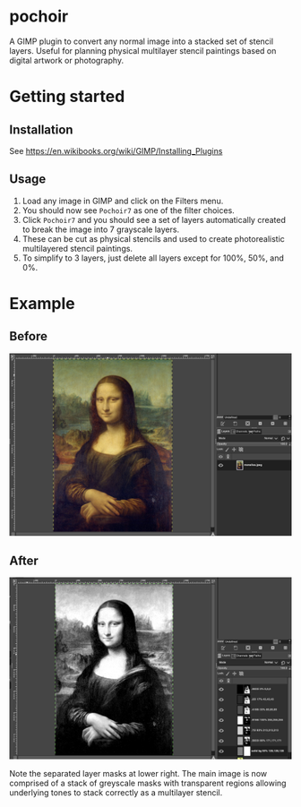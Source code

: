 # pochoir

A GIMP plugin to convert any normal image into a stacked set of stencil layers. Useful for planning physical multilayer stencil paintings based on digital artwork or photography.


# Getting started

## Installation
See https://en.wikibooks.org/wiki/GIMP/Installing_Plugins

## Usage
1. Load any image in GIMP and click on the Filters menu.
2. You should now see `Pochoir7` as one of the filter choices.
3. Click `Pochoir7` and you should see a set of layers automatically created to break the image into 7 grayscale layers.
4. These can be cut as physical stencils and used to create photorealistic multilayered stencil paintings.
5. To simplify to 3 layers, just delete all layers except for 100%, 50%, and 0%.

# Example

## Before
![Before](https://github.com/davidacarter/pochoir/blob/main/before.png)
## After
![After](https://github.com/davidacarter/pochoir/blob/main/after.png)

Note the separated layer masks at lower right. The main image is now comprised of a stack of greyscale masks with transparent regions allowing underlying tones to stack correctly as a multilayer stencil.
